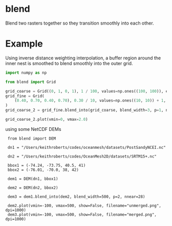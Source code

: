 # blend
Blend two rasters together so they transition smoothly into each other.

# Example

Using inverse distance weighting interpolation, a buffer region around the inner nest is smoothed to blend smoothly into the outer grid.

```python
import numpy as np

from blend import Grid

grid_coarse = Grid((0, 1, 0, 1), 1 / 100, values=np.ones((100, 100)), extrapolate=True)
grid_fine = Grid(
    (0.40, 0.70, 0.40, 0.70), 0.30 / 10, values=np.ones((10, 10)) + 1, extrapolate=False
)
grid_coarse_2 = grid_fine.blend_into(grid_coarse, blend_width=3, p=1, nnear=100)

grid_coarse_2.plot(vmin=0, vmax=2.0)
```

using some NetCDF DEMs 
```
 from blend import DEM
 
 dn1 = "/Users/keithroberts/codes/oceanmesh/datasets/PostSandyNCEI.nc"
 
 dn2 = "/Users/keithroberts/codes/OceanMesh2D/datasets/SRTM15+.nc"
 
 bbox1 = (-74.24, -73.75, 40.5, 41)
 bbox2 = (-76.01, -70.0, 38, 42)
 
 dem1 = DEM(dn1, bbox1)
 
 dem2 = DEM(dn2, bbox2)
 
 dem3 = dem1.blend_into(dem2, blend_width=500, p=2, nnear=28)
 
 dem2.plot(vmin=-100, vmax=500, show=False, filename="unmerged.png", dpi=1000)
 dem3.plot(vmin=-100, vmax=500, show=False, filename="merged.png", dpi=1000)
 ```
